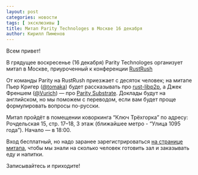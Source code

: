 ```yaml
---
layout: post
categories: новости
tags: [ эксклюзивы ]
title: Митап Parity Technologes в Москве 16 декабря
author: Кирилл Пименов
---
```


Всем привет!

В грядущее воскресенье (16 декабря) Parity Technologes организует митап в Москве, приуроченный к конференции [RustRush](https://rustycrate.ru/%D0%BD%D0%BE%D0%B2%D0%BE%D1%81%D1%82%D0%B8/2018/11/09/rustrush-2018.html)

От команды Parity на RustRush приезжает с десяток человек; на митапе Пьер Кригер ([@tomaka](https://github.com/tomaka)) будет рассказывать про [rust-libp2p](https://github.com/libp2p/rust-libp2p/), а Джек Френшем ([@Vurich](https://github.com/Vurich)) — про [Parity Substrate](https://github.com/paritytech/substrate).
Доклады будут на английском, но мы поможем с переводом, если вам будет проще формулировать вопросы по-русски.

Митап пройдёт в помещении коворкинга “Ключ Трёхгорка” по адресу: Рочдельская 15, стр. 17–18, 3 этаж (ближайшее метро - “Улица 1095 года”). Начало — в 18:00.

Вход бесплатный, но надо заранее зарегистрироваться [на странице митапа](https://www.meetup.com/paritytech-moscow/events/256838073/), чтобы мы знали на сколько человек готовить зал и заказывать еду и напитки.

Записывайтесь и приходите!

<!--cut-->
